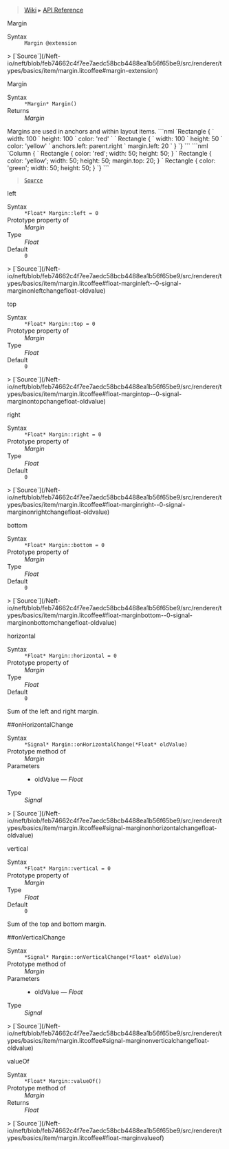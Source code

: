 > [Wiki](Home) ▸ [API Reference](API-Reference)

Margin
<dl><dt>Syntax</dt><dd><code>Margin @extension</code></dd></dl>
> [`Source`](/Neft-io/neft/blob/feb74662c4f7ee7aedc58bcb4488ea1b56f65be9/src/renderer/types/basics/item/margin.litcoffee#margin-extension)

Margin
<dl><dt>Syntax</dt><dd><code>&#x2A;Margin&#x2A; Margin()</code></dd><dt>Returns</dt><dd><i>Margin</i></dd></dl>
Margins are used in anchors and within layout items.
```nml
`Rectangle {
`   width: 100
`   height: 100
`   color: 'red'
`
`   Rectangle {
`       width: 100
`       height: 50
`       color: 'yellow'
`       anchors.left: parent.right
`       margin.left: 20
`   }
`}
```
```nml
`Column {
`   Rectangle { color: 'red'; width: 50; height: 50; }
`   Rectangle { color: 'yellow'; width: 50; height: 50; margin.top: 20; }
`   Rectangle { color: 'green'; width: 50; height: 50; }
`}
```

> [`Source`](/Neft-io/neft/blob/feb74662c4f7ee7aedc58bcb4488ea1b56f65be9/src/renderer/types/basics/item/margin.litcoffee#margin-margin)

left
<dl><dt>Syntax</dt><dd><code>&#x2A;Float&#x2A; Margin::left = 0</code></dd><dt>Prototype property of</dt><dd><i>Margin</i></dd><dt>Type</dt><dd><i>Float</i></dd><dt>Default</dt><dd><code>0</code></dd></dl>
> [`Source`](/Neft-io/neft/blob/feb74662c4f7ee7aedc58bcb4488ea1b56f65be9/src/renderer/types/basics/item/margin.litcoffee#float-marginleft--0-signal-marginonleftchangefloat-oldvalue)

top
<dl><dt>Syntax</dt><dd><code>&#x2A;Float&#x2A; Margin::top = 0</code></dd><dt>Prototype property of</dt><dd><i>Margin</i></dd><dt>Type</dt><dd><i>Float</i></dd><dt>Default</dt><dd><code>0</code></dd></dl>
> [`Source`](/Neft-io/neft/blob/feb74662c4f7ee7aedc58bcb4488ea1b56f65be9/src/renderer/types/basics/item/margin.litcoffee#float-margintop--0-signal-marginontopchangefloat-oldvalue)

right
<dl><dt>Syntax</dt><dd><code>&#x2A;Float&#x2A; Margin::right = 0</code></dd><dt>Prototype property of</dt><dd><i>Margin</i></dd><dt>Type</dt><dd><i>Float</i></dd><dt>Default</dt><dd><code>0</code></dd></dl>
> [`Source`](/Neft-io/neft/blob/feb74662c4f7ee7aedc58bcb4488ea1b56f65be9/src/renderer/types/basics/item/margin.litcoffee#float-marginright--0-signal-marginonrightchangefloat-oldvalue)

bottom
<dl><dt>Syntax</dt><dd><code>&#x2A;Float&#x2A; Margin::bottom = 0</code></dd><dt>Prototype property of</dt><dd><i>Margin</i></dd><dt>Type</dt><dd><i>Float</i></dd><dt>Default</dt><dd><code>0</code></dd></dl>
> [`Source`](/Neft-io/neft/blob/feb74662c4f7ee7aedc58bcb4488ea1b56f65be9/src/renderer/types/basics/item/margin.litcoffee#float-marginbottom--0-signal-marginonbottomchangefloat-oldvalue)

horizontal
<dl><dt>Syntax</dt><dd><code>&#x2A;Float&#x2A; Margin::horizontal = 0</code></dd><dt>Prototype property of</dt><dd><i>Margin</i></dd><dt>Type</dt><dd><i>Float</i></dd><dt>Default</dt><dd><code>0</code></dd></dl>
Sum of the left and right margin.

##onHorizontalChange
<dl><dt>Syntax</dt><dd><code>&#x2A;Signal&#x2A; Margin::onHorizontalChange(&#x2A;Float&#x2A; oldValue)</code></dd><dt>Prototype method of</dt><dd><i>Margin</i></dd><dt>Parameters</dt><dd><ul><li>oldValue — <i>Float</i></li></ul></dd><dt>Type</dt><dd><i>Signal</i></dd></dl>
> [`Source`](/Neft-io/neft/blob/feb74662c4f7ee7aedc58bcb4488ea1b56f65be9/src/renderer/types/basics/item/margin.litcoffee#signal-marginonhorizontalchangefloat-oldvalue)

vertical
<dl><dt>Syntax</dt><dd><code>&#x2A;Float&#x2A; Margin::vertical = 0</code></dd><dt>Prototype property of</dt><dd><i>Margin</i></dd><dt>Type</dt><dd><i>Float</i></dd><dt>Default</dt><dd><code>0</code></dd></dl>
Sum of the top and bottom margin.

##onVerticalChange
<dl><dt>Syntax</dt><dd><code>&#x2A;Signal&#x2A; Margin::onVerticalChange(&#x2A;Float&#x2A; oldValue)</code></dd><dt>Prototype method of</dt><dd><i>Margin</i></dd><dt>Parameters</dt><dd><ul><li>oldValue — <i>Float</i></li></ul></dd><dt>Type</dt><dd><i>Signal</i></dd></dl>
> [`Source`](/Neft-io/neft/blob/feb74662c4f7ee7aedc58bcb4488ea1b56f65be9/src/renderer/types/basics/item/margin.litcoffee#signal-marginonverticalchangefloat-oldvalue)

valueOf
<dl><dt>Syntax</dt><dd><code>&#x2A;Float&#x2A; Margin::valueOf()</code></dd><dt>Prototype method of</dt><dd><i>Margin</i></dd><dt>Returns</dt><dd><i>Float</i></dd></dl>
> [`Source`](/Neft-io/neft/blob/feb74662c4f7ee7aedc58bcb4488ea1b56f65be9/src/renderer/types/basics/item/margin.litcoffee#float-marginvalueof)

